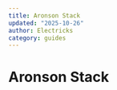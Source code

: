 ```yaml
---
title: Aronson Stack
updated: "2025-10-26"
author: Electricks
category: guides
---
```


# Aronson Stack

